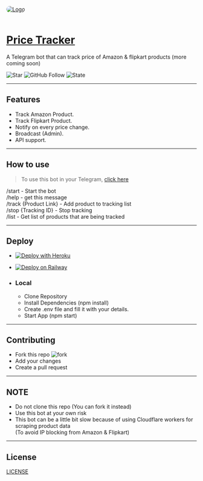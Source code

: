 <a href="https://t.me/AsPriceTrackerBot"> <img src="https://telegra.ph/file/081d452dd37708fb4777b.png" alt="Logo" style="border-radius:15px;"></a><br><br>

# [Price Tracker](https://t.me/AsPriceTrackerBot)

A Telegram bot that can track price of Amazon & flipkart products (more coming soon)

![Star](https://img.shields.io/github/stars/siddiquiaffan/price-tracker?label=Star&logo=Github)
![GitHub Follow](https://img.shields.io/github/followers/siddiquiaffan?label=Follow&logo=GitHub)
![State](https://img.shields.io/github/deployments/siddiquiaffan/price-tracker/github-pages?color=blue)

---

## Features

- Track Amazon Product.
- Track Flipkart Product.
- Notify on every price change.
- Broadcast (Admin).
- API support.

---

## How to use

> To use this bot in your Telegram, [click here](t.me/AsPriceTrackerBot)

/start - Start the bot <br>
/help - get this message <br>
/track {Product Link} - Add product to tracking list <br>
/stop {Tracking ID} - Stop tracking <br>
/list - Get list of products that are being tracked <br>

---

## Deploy

- [![Deploy with Heroku](https://www.herokucdn.com/deploy/button.svg "Deploy with Heroku")](https://heroku.com/deploy?template=https://github.com/siddiquiaffan/price-tracker "Deploy with Heroku")

- [![Deploy on Railway](https://railway.app/button.svg "Deploy on Railway")](https://railway.app/new/template?template=https://github.com/siddiquiaffan/price-tracker&envs=ADMINS,BOT_TOKEN,DB_URL,WORKER_URL,API_KEY,LIMIT&ADMINSDesc=Telegarm+ids+of+admins+separated+by+space&BOT_TOKENDesc=Get+Your+Bot+Token+From+@BotFather.&DB_URLDesc=Create+A+Database+In+Mongodb+And+Get+URL.&WORKER_URLDesc=Paste+worker.js+code+in+Cloudfare+Worker+and+get+url.&API_KEYDesc=Any+secret+key+to+access+API&LIMITDesc=Limit+of+products+to+track+per+user. "Deploy on Railway")

- ### Local 
    
    - Clone Repository
    - Install Dependencies (npm install)
    - Create .env file and fill it with your details.
    - Start App (npm start)

---

## Contributing

- Fork this repo ![fork](https://img.shields.io/github/forks/siddiquiaffan/price-tracker?label=fork&logo=Github)
- Add your changes
- Create a pull request

---

## NOTE

- Do not clone this repo (You can fork it instead)
- Use this bot at your own risk
- This bot can be a little bit slow because of using Cloudflare workers for scraping product data <br> 
(To avoid IP blocking from Amazon & Flipkart)

---

## License

[LICENSE](https://github.com/siddiquiaffan/price-tracker/blob/main/LICENSE)